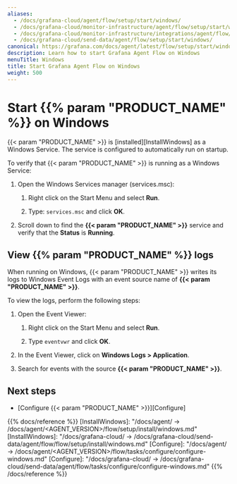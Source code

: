 ```yaml
---
aliases:
  - /docs/grafana-cloud/agent/flow/setup/start/windows/
  - /docs/grafana-cloud/monitor-infrastructure/agent/flow/setup/start/windows/
  - /docs/grafana-cloud/monitor-infrastructure/integrations/agent/flow/setup/start/windows/
  - /docs/grafana-cloud/send-data/agent/flow/setup/start/windows/
canonical: https://grafana.com/docs/agent/latest/flow/setup/start/windows/
description: Learn how to start Grafana Agent Flow on Windows
menuTitle: Windows
title: Start Grafana Agent Flow on Windows
weight: 500
---
```


# Start {{% param "PRODUCT_NAME" %}} on Windows

{{< param "PRODUCT_NAME" >}} is [installed][InstallWindows] as a Windows Service. The service is configured to automatically run on startup.

To verify that {{< param "PRODUCT_NAME" >}} is running as a Windows Service:

1. Open the Windows Services manager (services.msc):

    1. Right click on the Start Menu and select **Run**.

    1. Type: `services.msc` and click **OK**.

1. Scroll down to find the **{{< param "PRODUCT_NAME" >}}** service and verify that the **Status** is **Running**.

## View {{% param "PRODUCT_NAME" %}} logs

When running on Windows, {{< param "PRODUCT_NAME" >}} writes its logs to Windows Event
Logs with an event source name of **{{< param "PRODUCT_NAME" >}}**.

To view the logs, perform the following steps:

1. Open the Event Viewer:

    1. Right click on the Start Menu and select **Run**.

    1. Type `eventvwr` and click **OK**.

1. In the Event Viewer, click on **Windows Logs > Application**.

1. Search for events with the source **{{< param "PRODUCT_NAME" >}}**.

## Next steps

- [Configure {{< param "PRODUCT_NAME" >}}][Configure]

{{% docs/reference %}}
[InstallWindows]: "/docs/agent/ -> /docs/agent/<AGENT_VERSION>/flow/setup/install/windows.md"
[InstallWindows]: "/docs/grafana-cloud/ -> /docs/grafana-cloud/send-data/agent/flow/flow/setup/install/windows.md"
[Configure]: "/docs/agent/ -> /docs/agent/<AGENT_VERSION>/flow/tasks/configure/configure-windows.md"
[Configure]: "/docs/grafana-cloud/ -> /docs/grafana-cloud/send-data/agent/flow/tasks/configure/configure-windows.md"
{{% /docs/reference %}}
